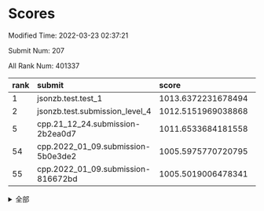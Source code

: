 # Scores

Modified Time: 2022-03-23 02:37:21

Submit Num: 207

All Rank Num: 401337

| rank |               submit               |       score        |       sigma        | pk_num |
| :--- | :--------------------------------- | :----------------- | :----------------- | :----- |
| 1    | jsonzb.test.test_1                 | 1013.6372231678494 | 0.8112642407985432 | 7750   |
| 2    | jsonzb.test.submission_level_4     | 1012.5151969038868 | 0.8060214357850102 | 7754   |
| 5    | cpp.21_12_24.submission-2b2ea0d7   | 1011.6533684181558 | 0.7747580497830411 | 7758   |
| 54   | cpp.2022_01_09.submission-5b0e3de2 | 1005.5975770720795 | 0.7261819925799055 | 7757   |
| 55   | cpp.2022_01_09.submission-816672bd | 1005.5019006478341 | 0.733222030180383  | 7757   |


<details>
<summary>全部</summary>

| rank |                 submit                 |       score        |       sigma        | pk_num |
| :--- | :------------------------------------- | :----------------- | :----------------- | :----- |
| 1    | jsonzb.test.test_1                     | 1013.6372231678494 | 0.8112642407985432 | 7750   |
| 2    | jsonzb.test.submission_level_4         | 1012.5151969038868 | 0.8060214357850102 | 7754   |
| 3    | gobigger.level_3.submission_level_3_40 | 1012.0845118400567 | 0.7986939569304554 | 7756   |
| 4    | gobigger.level_3.submission_level_3_33 | 1011.9740037566012 | 0.7868130414936371 | 7753   |
| 5    | cpp.21_12_24.submission-2b2ea0d7       | 1011.6533684181558 | 0.7747580497830411 | 7758   |
| 6    | gobigger.level_3.submission_level_3_43 | 1011.3904907096587 | 0.783359692302232  | 7756   |
| 7    | gobigger.level_3.submission_level_3_24 | 1011.3202058151603 | 0.790608688692855  | 7755   |
| 8    | gobigger.level_3.submission_level_3_30 | 1011.180682835818  | 0.765449698284993  | 7758   |
| 9    | gobigger.level_3.submission_level_3_36 | 1011.0702827298819 | 0.7528338892737411 | 7757   |
| 10   | gobigger.level_3.submission_level_3_15 | 1011.0324935750758 | 0.766083410714914  | 7755   |
| 11   | gobigger.level_3.submission_level_3_39 | 1010.8834154139766 | 0.7794486574297963 | 7757   |
| 12   | gobigger.level_3.submission_level_3_29 | 1010.579412966437  | 0.7373464915113713 | 7755   |
| 13   | gobigger.level_3.submission_level_3_48 | 1010.5635077338279 | 0.7563001440634796 | 7756   |
| 14   | gobigger.level_3.submission_level_3_34 | 1010.4764444798739 | 0.7825480679280584 | 7753   |
| 15   | gobigger.level_3.submission_level_3_5  | 1010.4656880065236 | 0.7514620008423314 | 7758   |
| 16   | gobigger.level_3.submission_level_3_3  | 1010.3536405660554 | 0.7755122080923792 | 7757   |
| 17   | gobigger.level_3.submission_level_3_14 | 1010.3314192649904 | 0.7625005767038114 | 7751   |
| 18   | gobigger.level_3.submission_level_3_10 | 1010.3307326952082 | 0.7545702970033468 | 7754   |
| 19   | gobigger.level_3.submission_level_3_26 | 1010.2828627473541 | 0.7649977060393965 | 7754   |
| 20   | gobigger.level_3.submission_level_3_18 | 1010.2796284446143 | 0.7627494633760201 | 7757   |
| 21   | gobigger.level_3.submission_level_3_49 | 1010.2095308241812 | 0.7524959425686389 | 7756   |
| 22   | gobigger.level_3.submission_level_3_44 | 1010.1942466432288 | 0.7642101362775858 | 7753   |
| 23   | gobigger.level_3.submission_level_3_16 | 1010.1018668774971 | 0.7567084789494956 | 7759   |
| 24   | gobigger.level_3.submission_level_3_47 | 1010.0190013320637 | 0.757151745417166  | 7757   |
| 25   | gobigger.level_3.submission_level_3_25 | 1009.9877980801999 | 0.7520660545850457 | 7755   |
| 26   | gobigger.level_3.submission_level_3_6  | 1009.9810614851689 | 0.7796939883108863 | 7754   |
| 27   | gobigger.level_3.submission_level_3_1  | 1009.9020472822535 | 0.753297691700972  | 7754   |
| 28   | gobigger.level_3.submission_level_3_9  | 1009.8868494458955 | 0.7731684893115293 | 7758   |
| 29   | gobigger.level_3.submission_level_3_22 | 1009.8095115205128 | 0.7475774349258582 | 7753   |
| 30   | gobigger.level_3.submission_level_3_11 | 1009.7931873835656 | 0.7562030576150424 | 7752   |
| 31   | gobigger.level_3.submission_level_3_37 | 1009.7822531267478 | 0.7485980334317722 | 7759   |
| 32   | gobigger.level_3.submission_level_3_41 | 1009.7456528046514 | 0.7604106540994426 | 7756   |
| 33   | gobigger.level_3.submission_level_3_27 | 1009.7429108387327 | 0.7363561042390289 | 7760   |
| 34   | gobigger.level_3.submission_level_3_4  | 1009.6758728471035 | 0.74999252363695   | 7757   |
| 35   | gobigger.level_3.submission_level_3_0  | 1009.6469003831937 | 0.7328028404625194 | 7756   |
| 36   | gobigger.level_3.submission_level_3_19 | 1009.6344595232435 | 0.7653176505485032 | 7754   |
| 37   | gobigger.level_3.submission_level_3_8  | 1009.5608580280986 | 0.7515597124420972 | 7757   |
| 38   | gobigger.level_3.submission_level_3_46 | 1009.5482633385891 | 0.7466569360072822 | 7752   |
| 39   | gobigger.level_3.submission_level_3_20 | 1009.4853290070728 | 0.7467949016638236 | 7753   |
| 40   | gobigger.level_3.submission_level_3_32 | 1009.3458351498846 | 0.7768141226484802 | 7755   |
| 41   | gobigger.level_3.submission_level_3_2  | 1009.2472916907648 | 0.7927437783319848 | 7756   |
| 42   | gobigger.level_3.submission_level_3_13 | 1009.2356563376512 | 0.7390085953323392 | 7753   |
| 43   | gobigger.level_3.submission_level_3_31 | 1009.2044894778004 | 0.7503400706105142 | 7760   |
| 44   | gobigger.level_3.submission_level_3_35 | 1009.1790836274795 | 0.7280828712796811 | 7756   |
| 45   | gobigger.level_3.submission_level_3_17 | 1009.031998410733  | 0.7430160125861912 | 7754   |
| 46   | gobigger.level_3.submission_level_3_23 | 1008.9723339321156 | 0.748645490791508  | 7761   |
| 47   | gobigger.level_3.submission_level_3_28 | 1008.9226002620674 | 0.7475274479925358 | 7757   |
| 48   | gobigger.level_3.submission_level_3_7  | 1008.9110142449211 | 0.7541312713972589 | 7761   |
| 49   | gobigger.level_3.submission_level_3_42 | 1008.889134078024  | 0.7734873891617026 | 7755   |
| 50   | gobigger.level_3.submission_level_3_12 | 1008.8853781199708 | 0.754899522523292  | 7757   |
| 51   | gobigger.level_3.submission_level_3_45 | 1008.7649325299407 | 0.7443143720733016 | 7760   |
| 52   | gobigger.level_3.submission_level_3_21 | 1008.7012319370962 | 0.7529052561388326 | 7754   |
| 53   | gobigger.level_3.submission_level_3_38 | 1008.6578294962134 | 0.7587933589587019 | 7751   |
| 54   | cpp.2022_01_09.submission-5b0e3de2     | 1005.5975770720795 | 0.7261819925799055 | 7757   |
| 55   | cpp.2022_01_09.submission-816672bd     | 1005.5019006478341 | 0.733222030180383  | 7757   |
| 56   | gobigger.level_1.submission_level_1_8  | 1004.8426138856616 | 0.7181541307655751 | 7753   |
| 57   | gobigger.level_1.submission_level_1_42 | 1004.7576315675071 | 0.7144192319133246 | 7754   |
| 58   | gobigger.level_1.submission_level_1_12 | 1004.7293734991352 | 0.7305169865090666 | 7759   |
| 59   | gobigger.level_1.submission_level_1_5  | 1004.466717542982  | 0.7240915400044377 | 7761   |
| 60   | gobigger.level_1.submission_level_1_15 | 1004.0887152308431 | 0.7277702045590728 | 7759   |
| 61   | gobigger.level_1.submission_level_1_44 | 1004.0168739152289 | 0.7299360086922083 | 7758   |
| 62   | gobigger.level_1.submission_level_1_7  | 1003.986093536979  | 0.7166717793279963 | 7749   |
| 63   | gobigger.level_1.submission_level_1_26 | 1003.9761652572455 | 0.7187955627533354 | 7755   |
| 64   | gobigger.level_1.submission_level_1_33 | 1003.9619062806383 | 0.7126407427388277 | 7758   |
| 65   | gobigger.level_1.submission_level_1_32 | 1003.9313890637361 | 0.7197885340229186 | 7756   |
| 66   | gobigger.level_1.submission_level_1_27 | 1003.8963830244064 | 0.7216167873029106 | 7761   |
| 67   | gobigger.level_1.submission_level_1_22 | 1003.892945612315  | 0.7194865218124946 | 7754   |
| 68   | gobigger.level_1.submission_level_1_13 | 1003.8649064368743 | 0.7096481985225442 | 7756   |
| 69   | gobigger.level_1.submission_level_1_29 | 1003.8084629835927 | 0.7126553563490293 | 7758   |
| 70   | gobigger.level_1.submission_level_1_23 | 1003.7009369154679 | 0.7175488707942669 | 7755   |
| 71   | gobigger.level_1.submission_level_1_30 | 1003.6913288680613 | 0.7298475049269916 | 7748   |
| 72   | gobigger.level_1.submission_level_1_3  | 1003.667161131777  | 0.721490726985183  | 7754   |
| 73   | gobigger.level_1.submission_level_1_20 | 1003.6511312626391 | 0.723534728307326  | 7752   |
| 74   | gobigger.level_1.submission_level_1_16 | 1003.6455810705224 | 0.7243568049168756 | 7757   |
| 75   | gobigger.level_1.submission_level_1_41 | 1003.5843734210088 | 0.705174484667645  | 7750   |
| 76   | gobigger.level_1.submission_level_1_46 | 1003.5276806126909 | 0.7181962473277733 | 7749   |
| 77   | gobigger.level_1.submission_level_1_36 | 1003.4945123879526 | 0.7131930383670216 | 7755   |
| 78   | gobigger.level_1.submission_level_1_1  | 1003.4944745948081 | 0.7192487830365131 | 7754   |
| 79   | gobigger.level_1.submission_level_1_28 | 1003.4722337437263 | 0.7118774984825121 | 7748   |
| 80   | gobigger.level_1.submission_level_1_2  | 1003.4343826292036 | 0.7097886051411793 | 7753   |
| 81   | gobigger.level_1.submission_level_1_19 | 1003.4258312490283 | 0.7076437337225582 | 7755   |
| 82   | gobigger.level_1.submission_level_1_35 | 1003.3771647620985 | 0.7237973018947879 | 7757   |
| 83   | gobigger.level_1.submission_level_1_17 | 1003.3542313969779 | 0.7153436011503355 | 7754   |
| 84   | gobigger.level_1.submission_level_1_34 | 1003.3516726744491 | 0.7149631215430501 | 7754   |
| 85   | gobigger.level_1.submission_level_1_40 | 1003.3087350231267 | 0.7166218396064641 | 7752   |
| 86   | gobigger.level_1.submission_level_1_25 | 1003.2287378561747 | 0.7250066860142117 | 7758   |
| 87   | gobigger.level_1.submission_level_1_48 | 1003.0702627918087 | 0.7046877009991797 | 7757   |
| 88   | gobigger.level_1.submission_level_1_6  | 1003.0104830741753 | 0.7025998585386992 | 7757   |
| 89   | gobigger.level_1.submission_level_1_21 | 1002.9690095457664 | 0.7265784347351999 | 7752   |
| 90   | gobigger.level_1.submission_level_1_38 | 1002.9593385375473 | 0.7251405405979192 | 7756   |
| 91   | gobigger.level_1.submission_level_1_9  | 1002.9451537585633 | 0.6987427792609947 | 7760   |
| 92   | gobigger.level_1.submission_level_1_47 | 1002.7404283291322 | 0.7216493505712224 | 7760   |
| 93   | gobigger.level_1.submission_level_1_39 | 1002.7332898782983 | 0.7115216180989009 | 7761   |
| 94   | gobigger.level_1.submission_level_1_37 | 1002.7053969898975 | 0.7200933808671657 | 7758   |
| 95   | gobigger.level_1.submission_level_1_43 | 1002.6811308973308 | 0.7157913586844243 | 7753   |
| 96   | gobigger.level_1.submission_level_1_14 | 1002.6638956332691 | 0.7141442226286354 | 7757   |
| 97   | gobigger.level_1.submission_level_1_0  | 1002.5675188945115 | 0.7046005222297239 | 7751   |
| 98   | gobigger.level_1.submission_level_1_49 | 1002.5554224088395 | 0.7157342249341737 | 7759   |
| 99   | gobigger.level_1.submission_level_1_24 | 1002.5522799842881 | 0.7159411983065704 | 7753   |
| 100  | gobigger.level_1.submission_level_1_18 | 1002.451625438595  | 0.7132282371377003 | 7754   |
| 101  | gobigger.level_1.submission_level_1_4  | 1002.3503996153353 | 0.7228695718790851 | 7755   |
| 102  | gobigger.level_1.submission_level_1_10 | 1002.1960217190028 | 0.7122818087405567 | 7750   |
| 103  | gobigger.level_1.submission_level_1_45 | 1002.12083138211   | 0.7062219334836135 | 7755   |
| 104  | gobigger.level_1.submission_level_1_11 | 1002.0811336389329 | 0.7159110729202008 | 7755   |
| 105  | gobigger.level_1.submission_level_1_31 | 1002.0615794848253 | 0.7145581275047804 | 7757   |
| 106  | gobigger.random.submission_random_2    | 997.3456815736427  | 0.7044682120726774 | 7753   |
| 107  | gobigger.random.submission_random_47   | 997.1730453072521  | 0.7105320326753423 | 7754   |
| 108  | gobigger.random.submission_random_10   | 997.1282831056925  | 0.7314494901679497 | 7754   |
| 109  | gobigger.random.submission_random_45   | 997.0036549801677  | 0.7165564877949769 | 7754   |
| 110  | gobigger.random.submission_random_19   | 996.9221867531143  | 0.7147712967475947 | 7762   |
| 111  | gobigger.random.submission_random_44   | 996.8680103981148  | 0.7069055803684741 | 7757   |
| 112  | gobigger.random.submission_random_20   | 996.772827242526   | 0.7126007492763944 | 7755   |
| 113  | gobigger.random.submission_random_15   | 996.7558816258417  | 0.721294616803842  | 7756   |
| 114  | gobigger.random.submission_random_28   | 996.7417605178662  | 0.7171966523047266 | 7757   |
| 115  | gobigger.random.submission_random_32   | 996.6470455645297  | 0.7110686845081837 | 7757   |
| 116  | gobigger.random.submission_random_1    | 996.6409140741503  | 0.7031948686809579 | 7753   |
| 117  | gobigger.random.submission_random_43   | 996.6345425125388  | 0.7129528327977368 | 7744   |
| 118  | gobigger.random.submission_random_41   | 996.6039730581122  | 0.7116255215074293 | 7750   |
| 119  | gobigger.random.submission_random_21   | 996.5366323601528  | 0.7128813579332535 | 7757   |
| 120  | gobigger.random.submission_random_8    | 996.5002646559146  | 0.7142243191660522 | 7753   |
| 121  | gobigger.random.submission_random_31   | 996.4490655274349  | 0.7050117356003915 | 7757   |
| 122  | gobigger.random.submission_random_16   | 996.430355178268   | 0.7128093338843321 | 7755   |
| 123  | gobigger.random.submission_random_3    | 996.4281222267779  | 0.7097324667232506 | 7753   |
| 124  | gobigger.random.submission_random_40   | 996.3641554363917  | 0.7162339459948219 | 7755   |
| 125  | gobigger.random.submission_random_6    | 996.3618487210705  | 0.7092824347551706 | 7757   |
| 126  | gobigger.random.submission_random_4    | 996.2826084794048  | 0.7136618498154629 | 7757   |
| 127  | gobigger.random.submission_random_49   | 996.251797366346   | 0.702397051192534  | 7754   |
| 128  | gobigger.random.submission_random_42   | 996.2201539467828  | 0.7135579681906132 | 7757   |
| 129  | gobigger.random.submission_random_48   | 996.1661343993735  | 0.7412163531412386 | 7755   |
| 130  | gobigger.random.submission_random_27   | 995.9979286271094  | 0.7096781942325256 | 7760   |
| 131  | gobigger.random.submission_random_26   | 995.8753942109465  | 0.7139848411468509 | 7757   |
| 132  | gobigger.random.submission_random_0    | 995.8714611678595  | 0.7041488984885341 | 7753   |
| 133  | gobigger.random.submission_random_25   | 995.8259815720935  | 0.7071615507151219 | 7748   |
| 134  | gobigger.random.submission_random_29   | 995.8164276130514  | 0.7076908352627582 | 7755   |
| 135  | gobigger.random.submission_random_7    | 995.8148627485235  | 0.7110253180077091 | 7755   |
| 136  | gobigger.random.submission_random_18   | 995.7892390291233  | 0.7174495398459416 | 7754   |
| 137  | gobigger.random.submission_random_9    | 995.7788603501266  | 0.704021202038657  | 7754   |
| 138  | gobigger.random.submission_random_39   | 995.7760993173762  | 0.7144461096370369 | 7753   |
| 139  | gobigger.random.submission_random_14   | 995.7579312279753  | 0.7262733284021613 | 7751   |
| 140  | gobigger.random.submission_random_5    | 995.7294158306521  | 0.7223965867202032 | 7757   |
| 141  | gobigger.random.submission_random_35   | 995.6741702930595  | 0.7194927211403624 | 7756   |
| 142  | gobigger.random.submission_random_38   | 995.6494938446942  | 0.7124727133454505 | 7753   |
| 143  | gobigger.random.submission_random_36   | 995.6487656678709  | 0.71331344890097   | 7759   |
| 144  | gobigger.random.submission_random_22   | 995.6187623255609  | 0.7154489703388738 | 7755   |
| 145  | gobigger.random.submission_random_33   | 995.568880365078   | 0.7047670189784426 | 7753   |
| 146  | gobigger.random.submission_random_13   | 995.5379368558553  | 0.7277419984517164 | 7757   |
| 147  | gobigger.random.submission_random_46   | 995.5180857629363  | 0.7183074989941601 | 7755   |
| 148  | gobigger.random.submission_random_17   | 995.4084104168879  | 0.7092036246118092 | 7760   |
| 149  | gobigger.random.submission_random_24   | 995.3940571234406  | 0.7285604306987018 | 7755   |
| 150  | gobigger.random.submission_random_30   | 995.3600708637866  | 0.7273715129628128 | 7761   |
| 151  | gobigger.random.submission_random_12   | 995.3244581768136  | 0.7210724702638861 | 7755   |
| 152  | gobigger.random.submission_random_34   | 995.2398254670222  | 0.7277006952926874 | 7754   |
| 153  | gobigger.random.submission_random_11   | 995.1534283254535  | 0.7111146261892005 | 7754   |
| 154  | gobigger.random.submission_random_23   | 994.4856228505453  | 0.7132938146722073 | 7757   |
| 155  | gobigger.random.submission_random_37   | 994.2726913012373  | 0.7218651525818002 | 7754   |
| 156  | gobigger.level_2.submission_level_2_3  | 993.6633681405249  | 0.7299507606533095 | 7759   |
| 157  | gobigger.level_2.submission_level_2_41 | 993.6497721535064  | 0.719631707691776  | 7750   |
| 158  | gobigger.level_2.submission_level_2_37 | 993.5631219190656  | 0.7305282283160134 | 7758   |
| 159  | gobigger.level_2.submission_level_2_15 | 993.4386999377815  | 0.7308812934577976 | 7759   |
| 160  | gobigger.level_2.submission_level_2_7  | 993.1819083311589  | 0.7315479836219738 | 7753   |
| 161  | gobigger.level_2.submission_level_2_44 | 993.0938291632099  | 0.7290654533793242 | 7757   |
| 162  | gobigger.level_2.submission_level_2_2  | 993.0699642472897  | 0.7432144588127536 | 7748   |
| 163  | gobigger.level_2.submission_level_2_16 | 993.0339172138946  | 0.7337399838949953 | 7755   |
| 164  | gobigger.level_2.submission_level_2_19 | 993.0339061837319  | 0.7330025571417081 | 7754   |
| 165  | gobigger.level_2.submission_level_2_33 | 993.0287475405324  | 0.7415509698600884 | 7755   |
| 166  | gobigger.level_2.submission_level_2_13 | 992.9547777166918  | 0.735440140514996  | 7760   |
| 167  | gobigger.level_2.submission_level_2_36 | 992.6736578184582  | 0.7601910667891092 | 7757   |
| 168  | gobigger.level_2.submission_level_2_21 | 992.6736288136048  | 0.7234186012128636 | 7758   |
| 169  | gobigger.level_2.submission_level_2_49 | 992.4792210346652  | 0.746860404792696  | 7753   |
| 170  | gobigger.level_2.submission_level_2_23 | 992.4391104227171  | 0.7585994546576547 | 7749   |
| 171  | gobigger.level_2.submission_level_2_26 | 992.3787376984094  | 0.7473226148725767 | 7759   |
| 172  | gobigger.level_2.submission_level_2_14 | 992.3161101544233  | 0.7582209641605256 | 7755   |
| 173  | gobigger.level_2.submission_level_2_4  | 992.2225810102112  | 0.7385109309278999 | 7752   |
| 174  | gobigger.level_2.submission_level_2_12 | 992.1937030052029  | 0.7478237648326176 | 7760   |
| 175  | gobigger.level_2.submission_level_2_32 | 992.1860825051468  | 0.7494026537226252 | 7756   |
| 176  | gobigger.level_2.submission_level_2_24 | 992.1039772390883  | 0.7404768316911258 | 7754   |
| 177  | gobigger.level_2.submission_level_2_39 | 992.0687099593115  | 0.7612354794070035 | 7756   |
| 178  | gobigger.level_2.submission_level_2_48 | 992.0227989159164  | 0.7293555232060057 | 7760   |
| 179  | gobigger.level_2.submission_level_2_47 | 991.9939368151788  | 0.7244296875266388 | 7756   |
| 180  | gobigger.level_2.submission_level_2_10 | 991.8879361179156  | 0.7494867789326343 | 7753   |
| 181  | gobigger.level_2.submission_level_2_17 | 991.8753878664068  | 0.7540197851294924 | 7761   |
| 182  | gobigger.level_2.submission_level_2_34 | 991.8716495230383  | 0.73439746864179   | 7752   |
| 183  | gobigger.level_2.submission_level_2_45 | 991.8348924655257  | 0.7504693583564079 | 7753   |
| 184  | gobigger.level_2.submission_level_2_46 | 991.7957677876132  | 0.7525521646917488 | 7755   |
| 185  | gobigger.level_2.submission_level_2_35 | 991.7301186990729  | 0.7437022715928945 | 7758   |
| 186  | gobigger.level_2.submission_level_2_30 | 991.6885796958011  | 0.7452530909372281 | 7754   |
| 187  | gobigger.level_2.submission_level_2_38 | 991.6678126287816  | 0.7438499847871093 | 7761   |
| 188  | gobigger.level_2.submission_level_2_29 | 991.6164018583802  | 0.7496245226518963 | 7757   |
| 189  | gobigger.level_2.submission_level_2_18 | 991.6068130501665  | 0.75223654202971   | 7753   |
| 190  | gobigger.level_2.submission_level_2_5  | 991.6020100541384  | 0.7523976740715047 | 7762   |
| 191  | gobigger.level_2.submission_level_2_25 | 991.5761929272591  | 0.7528923273079843 | 7752   |
| 192  | gobigger.level_2.submission_level_2_0  | 991.501260689371   | 0.742357719289089  | 7753   |
| 193  | gobigger.level_2.submission_level_2_20 | 991.4966986346496  | 0.7578045546674431 | 7753   |
| 194  | gobigger.level_2.submission_level_2_42 | 991.3944582840193  | 0.7634380398182892 | 7754   |
| 195  | gobigger.level_2.submission_level_2_8  | 991.256297115245   | 0.7746606382736079 | 7759   |
| 196  | gobigger.level_2.submission_level_2_11 | 991.2033434293618  | 0.7519799852723881 | 7752   |
| 197  | gobigger.level_2.submission_level_2_40 | 991.1735433452264  | 0.7527925369020019 | 7758   |
| 198  | gobigger.level_2.submission_level_2_1  | 991.1150228883123  | 0.7422611189057492 | 7753   |
| 199  | gobigger.level_2.submission_level_2_31 | 991.0185367267052  | 0.7473453034357985 | 7758   |
| 200  | gobigger.level_2.submission_level_2_22 | 991.0083204517498  | 0.7670065329168061 | 7757   |
| 201  | gobigger.level_2.submission_level_2_43 | 990.9768708562613  | 0.7442601218446462 | 7753   |
| 202  | gobigger.level_2.submission_level_2_6  | 990.9505764105404  | 0.7553395994593962 | 7751   |
| 203  | gobigger.level_2.submission_level_2_9  | 990.6770733672798  | 0.7488733737881192 | 7755   |
| 204  | gobigger.level_2.submission_level_2_28 | 990.294594548666   | 0.7814627654357681 | 7754   |
| 205  | gobigger.level_2.submission_level_2_27 | 990.1125600724415  | 0.7737941854550812 | 7751   |
| 206  | gobigger.none.submission_none_0        | 979.3601447754794  | 1.216441294352824  | 7759   |
| 207  | gobigger.none.submission_none_1        | 975.9405119811139  | 1.4737142444864706 | 7757   |

</details>
